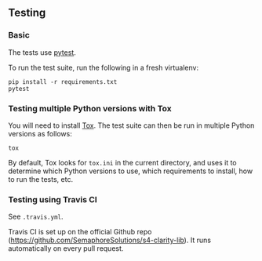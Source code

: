 

## Testing

### Basic

The tests use [pytest](https://readthedocs.org/projects/pytest/).

To run the test suite, run the following in a fresh virtualenv:

    pip install -r requirements.txt
    pytest

### Testing multiple Python versions with Tox

You will need to install [Tox](https://tox.readthedocs.io/en/latest/).
The test suite can then be run in multiple Python versions as follows:

    tox

By default, Tox looks for `tox.ini` in the current directory, and uses it to determine
which Python versions to use, which requirements to install, how to run the tests, etc.

### Testing using Travis CI

See `.travis.yml`.

Travis CI is set up on the official Github repo (https://github.com/SemaphoreSolutions/s4-clarity-lib).
It runs automatically on every pull request.
